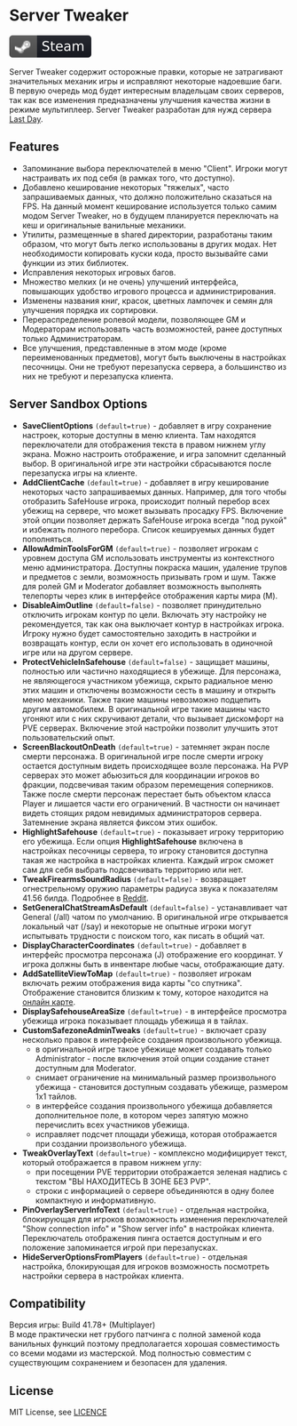 # Server Tweaker
[![Steam Workshop](assets/steam.svg)](https://steamcommunity.com/sharedfiles/filedetails/?id=2947538737)

Server Tweaker содержит осторожные правки, которые не затрагивают значительных механик игры и исправляют некоторые надоевшие баги. В первую очередь мод будет интересным владельцам своих серверов, так как все изменения предназначены улучшения качества жизни в режиме мультиплеер. Server Tweaker разработан для нужд сервера [Last Day](https://last-day.wargm.ru).

## Features
* Запоминание выбора переключателей в меню "Client". Игроки могут настраивать их под себя (в рамках того, что доступно).
* Добавлено кеширование некоторых "тяжелых", часто запрашиваемых данных, что должно положительно сказаться на FPS. На данный момент кеширование используется только самим модом Server Tweaker, но в будущем планируется переключать на кеш и оригинальные ванильные механики.
* Утилиты, размещенные в shared директории, разработаны таким образом, что могут быть легко использованы в других модах. Нет необходимости копировать куски кода, просто вызывайте сами функции из этих библиотек.
* Исправления некоторых игровых багов.
* Множество мелких (и не очень) улучшений интерфейса, повышающих удобство игрового процесса и администрирования.
* Изменены названия книг, красок, цветных лампочек и семян для улучшения порядка их сортировки.
* Перераспределение ролевой модели, позволяющее GM и Модераторам использовать часть возможностей, ранее доступных только Администраторам.
* Все улучшения, представленные в этом моде (кроме переименованных предметов), могут быть выключены в настройках песочницы. Они не требуют перезапуска сервера, а большинство из них не требуют и перезапуска клиента.

## Server Sandbox Options
* **SaveClientOptions** `(default=true)` - добавляет в игру сохранение настроек, которые доступны в меню клиента. Там находятся переключатели для отображения текста в правом нижнем углу экрана. Можно настроить отображение, и игра запомнит сделанный выбор. В оригинальной игре эти настройки сбрасываются после перезапуска игры на клиенте.
* **AddClientCache** `(default=true)` - добавляет в игру кеширование некоторых часто запрашиваемых данных. Например, для того чтобы отобразить SafeHouse игрока, происходит полный перебор всех убежищ на сервере, что может вызывать просадку FPS. Включение этой опции позволяет держать SafeHouse игрока всегда "под рукой" и избежать полного перебора. Список кешируемых данных будет пополняться.
* **AllowAdminToolsForGM** `(default=true)` - позволяет игрокам с уровнем доступа GM использовать инструменты из контекстного меню администратора. Доступны покраска машин, удаление трупов и предметов с земли, возможность призывать гром и шум. Также для ролей GM и Moderator добавляет возможность выполнять телепорты через клик в интерфейсе отображения карты мира (M). 
* **DisableAimOutline** `(default=false)` - позволяет принудительно отключить игрокам контур по цели. Включать эту настройку не рекомендуется, так как она выключает контур в настройках игрока. Игроку нужно будет самостоятельно заходить в настройки и возвращать контур, если он хочет его использовать в одиночной игре или на другом сервере.
* **ProtectVehicleInSafehouse** `(default=false)` - защищает машины, полностью или частично находящиеся в убежище. Для персонажа, не являющегося участником убежища, скрыто радиальное меню этих машин и отключены возможности сесть в машину и открыть меню механики. Также такие машины невозможно подцепить другим автомобилем. В оригинальной игре такие машины часто угоняют или с них скручивают детали, что вызывает дискомфорт на PVE серверах. Включение этой настройки позволит улучшить этот пользовательский опыт.
* **ScreenBlackoutOnDeath** `(default=true)` - затемняет экран после смерти персонажа. В оригинальной игре после смерти игроку остается доступным видеть происходящее возле персонажа. На PVP серверах это может абьюзиться для координации игроков во фракции, подсвечивая таким образом перемещения соперников. Также после смерти персонаж перестает быть объектом класса Player и лишается части его ограничений. В частности он начинает видеть стоящих рядом невидимых администраторов сервера. Затемнение экрана является фиксом этих ошибок.
* **HighlightSafehouse** `(default=true)` - показывает игроку территорию его убежища. Если опция **HighlightSafehouse** включена в настройках песочницы сервера, то игроку становится доступна такая же настройка в настройках клиента. Каждый игрок сможет сам для себя выбрать подсвечивать территорию или нет.
* **TweakFirearmsSoundRadius** `(default=false)` - возвращает огнестрельному оружию параметры радиуса звука к показателям 41.56 билда. Подробнее в [Reddit](https://www.reddit.com/r/projectzomboid/comments/ref3if/b4160_weapos_changes_guns_sound_radius).
* **SetGeneralChatStreamAsDefault** `(default=false)` - устанавливает чат General (/all) чатом по умолчанию. В оригинальной игре открывается локальный чат (/say) и некоторые не опытные игроки могут испытывать трудности с поиском того, как писать в общий чат.
* **DisplayCharacterCoordinates** `(default=true)` - добавляет в интерфейс просмотра персонажа (J) отображение его координат. У игрока должны быть в инвентаре любые часы, отображающие дату.
* **AddSatelliteViewToMap** `(default=true)` - позволяет игрокам включать режим отображения вида карты "со спутника". Отображение становится близким к тому, которое находится на [онлайн карте](https://map.projectzomboid.com).
* **DisplaySafehouseAreaSize** `(default=true)` - в интерфейсе просмотра убежища игрока показывает площадь убежища я в тайлах.
* **CustomSafezoneAdminTweaks** `(default=true)` - включает сразу несколько правок в интерфейсе создания произвольного убежища. 
  - в оригинальной игре такое убежище может создавать только Administrator - после включения этой опции создание станет доступным для Moderator.
  - снимает ограничение на минимальный размер произвольного убежища - становится доступным создавать убежище, размером 1x1 тайлов.
  - в интерфейсе создания произвольного убежища добавляется дополнительное поле, в котором через запятую можно перечислить всех участников убежища.
  - исправляет подсчет площади убежища, которая отображается при создании произвольного убежища.
* **TweakOverlayText** `(default=true)` - комплексно модифицирует текст, который отображается в правом нижнем углу:
  - при посещении PVE территории отображается зеленая надпись с текстом "ВЫ НАХОДИТЕСЬ В ЗОНЕ БЕЗ PVP".
  - строки с информацией о сервере объединяются в одну более компактную и информативную.
* **PinOverlayServerInfoText** `(default=true)` - отдельная настройка, блокирующая для игроков возможность изменения переключателей "Show connection info" и "Show server info" в настройках клиента. Переключатель отображения пинга остается доступным и его положение запоминается игрой при перезапусках.
* **HideServerOptionsFromPlayers** `(default=true)` - отдельная настройка, блокирующая для игроков возможность посмотреть настройки сервера в настройках клиента.

## Compatibility
Версия игры: Build 41.78+ (Multiplayer)  
В моде практически нет грубого патчинга с полной заменой кода ванильных функций поэтому предполагается хорошая совместимость со всеми модами из мастерской. Мод полностью совместим с существующим сохранением и безопасен для удаления.

## License
MIT License, see [LICENCE](LICENSE)  

